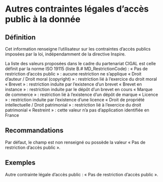 
<!-- Begin @data_legal_accessotherconstraints.md -->

# Autres contraintes légales d’accès public à la donnée
## Définition
Cet information renseigne l’utilisateur sur les contraintes d’accès publics imposées par la loi, indépendamment de la directive Inspire.

La liste des valeurs proposées dans le cadre du partenariat CIGAL est celle définit par la norme ISO 19115 (liste B.# MD_RestrictionCode) :
« Pas de restriction d’accès public » : aucune restriction ne s’applique
« Droit d’auteur / Droit moral (copyright) » : restriction lié à l’exercice du droit moral
« Brevet » : restriction induite par l’existence d’un brevet
« Brevet en instance » : restriction induite par le dépôt d’un brevet en cours
« Marque de commerce » : restriction lié à l’existence d’un dépôt de marque
« Licence » : restriction induite par l’existence d’une licence
« Droit de propriété intellectuelle / Droit patrimonial » : restriction lié à l’exercice du droit patrimonial
« Restreint » : cette valeur n’a pas d’application identifiée en France

## Recommandations
Par défaut, le champ est non renseigné ou possède la valeur « Pas de restriction d’accès public ».

## Exemples
Autre contrainte légale d’accès public : « Pas de restriction d’accès public ».

<!-- End @data_legal_accessotherconstraints.md -->

